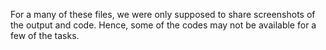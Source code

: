For a many of these files, we were only supposed to share screenshots of the output and code. Hence, some of the codes may not be available for a few of the tasks.
